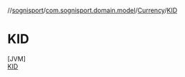 //[sognisport](../../../../index.md)/[com.sognisport.domain.model](../../index.md)/[Currency](../index.md)/[KID](index.md)

# KID

[JVM]\
[KID](index.md)
